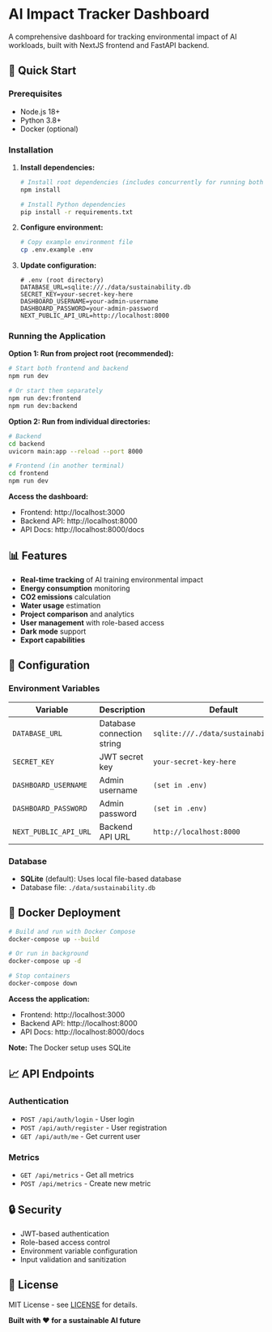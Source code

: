 # AI Impact Tracker Dashboard

A comprehensive dashboard for tracking environmental impact of AI workloads, built with NextJS frontend and FastAPI backend.

## 🚀 Quick Start

### Prerequisites

- Node.js 18+
- Python 3.8+
- Docker (optional)

### Installation

1. **Install dependencies:**

   ```bash
   # Install root dependencies (includes concurrently for running both services)
   npm install

   # Install Python dependencies
   pip install -r requirements.txt
   ```

2. **Configure environment:**

   ```bash
   # Copy example environment file
   cp .env.example .env
   ```

3. **Update configuration:**

   ```env
   # .env (root directory)
   DATABASE_URL=sqlite:///./data/sustainability.db
   SECRET_KEY=your-secret-key-here
   DASHBOARD_USERNAME=your-admin-username
   DASHBOARD_PASSWORD=your-admin-password
   NEXT_PUBLIC_API_URL=http://localhost:8000
   ```

### Running the Application

**Option 1: Run from project root (recommended):**

```bash
# Start both frontend and backend
npm run dev

# Or start them separately
npm run dev:frontend
npm run dev:backend
```

**Option 2: Run from individual directories:**

```bash
# Backend
cd backend
uvicorn main:app --reload --port 8000

# Frontend (in another terminal)
cd frontend
npm run dev
```

**Access the dashboard:**

- Frontend: http://localhost:3000
- Backend API: http://localhost:8000
- API Docs: http://localhost:8000/docs

## 📊 Features

- **Real-time tracking** of AI training environmental impact
- **Energy consumption** monitoring
- **CO2 emissions** calculation
- **Water usage** estimation
- **Project comparison** and analytics
- **User management** with role-based access
- **Dark mode** support
- **Export capabilities**

## 🔧 Configuration

### Environment Variables

| Variable              | Description                | Default                              |
| --------------------- | -------------------------- | ------------------------------------ |
| `DATABASE_URL`        | Database connection string | `sqlite:///./data/sustainability.db` |
| `SECRET_KEY`          | JWT secret key             | `your-secret-key-here`               |
| `DASHBOARD_USERNAME`  | Admin username             | `(set in .env)`                      |
| `DASHBOARD_PASSWORD`  | Admin password             | `(set in .env)`                      |
| `NEXT_PUBLIC_API_URL` | Backend API URL            | `http://localhost:8000`              |

### Database

- **SQLite** (default): Uses local file-based database
- Database file: `./data/sustainability.db`

## 🐳 Docker Deployment

```bash
# Build and run with Docker Compose
docker-compose up --build

# Or run in background
docker-compose up -d

# Stop containers
docker-compose down
```

**Access the application:**

- Frontend: http://localhost:3000
- Backend API: http://localhost:8000
- API Docs: http://localhost:8000/docs

**Note:** The Docker setup uses SQLite

## 📈 API Endpoints

### Authentication

- `POST /api/auth/login` - User login
- `POST /api/auth/register` - User registration
- `GET /api/auth/me` - Get current user

### Metrics

- `GET /api/metrics` - Get all metrics
- `POST /api/metrics` - Create new metric

## 🔒 Security

- JWT-based authentication
- Role-based access control
- Environment variable configuration
- Input validation and sanitization

## 📝 License

MIT License - see [LICENSE](LICENSE) for details.

**Built with ❤️ for a sustainable AI future**
